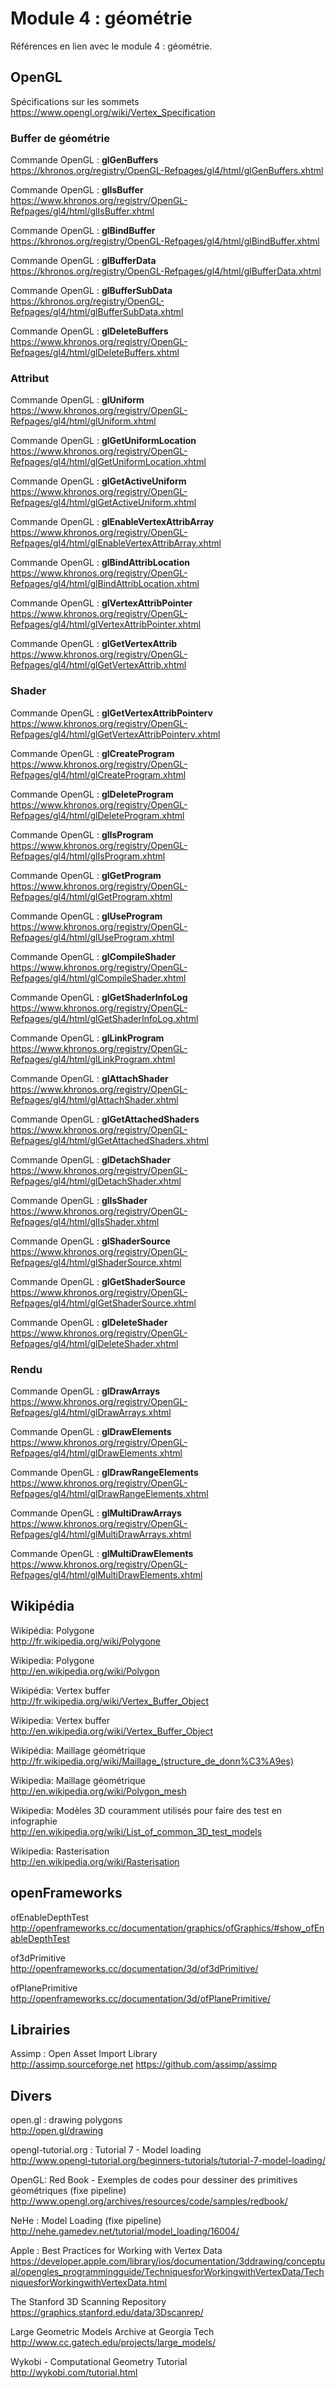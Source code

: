 # Module 4 : géométrie

Références en lien avec le module 4 : géométrie.

## OpenGL

Spécifications sur les sommets  
https://www.opengl.org/wiki/Vertex_Specification

### Buffer de géométrie

Commande OpenGL : **glGenBuffers**  
https://khronos.org/registry/OpenGL-Refpages/gl4/html/glGenBuffers.xhtml

Commande OpenGL : **glIsBuffer**  
https://www.khronos.org/registry/OpenGL-Refpages/gl4/html/glIsBuffer.xhtml

Commande OpenGL : **glBindBuffer**  
https://khronos.org/registry/OpenGL-Refpages/gl4/html/glBindBuffer.xhtml

Commande OpenGL : **glBufferData**  
https://khronos.org/registry/OpenGL-Refpages/gl4/html/glBufferData.xhtml

Commande OpenGL : **glBufferSubData**  
https://khronos.org/registry/OpenGL-Refpages/gl4/html/glBufferSubData.xhtml

Commande OpenGL : **glDeleteBuffers**  
https://www.khronos.org/registry/OpenGL-Refpages/gl4/html/glDeleteBuffers.xhtml

### Attribut

Commande OpenGL : **glUniform**  
https://www.khronos.org/registry/OpenGL-Refpages/gl4/html/glUniform.xhtml

Commande OpenGL : **glGetUniformLocation**  
https://www.khronos.org/registry/OpenGL-Refpages/gl4/html/glGetUniformLocation.xhtml

Commande OpenGL : **glGetActiveUniform**  
https://www.khronos.org/registry/OpenGL-Refpages/gl4/html/glGetActiveUniform.xhtml

Commande OpenGL : **glEnableVertexAttribArray**  
https://www.khronos.org/registry/OpenGL-Refpages/gl4/html/glEnableVertexAttribArray.xhtml

Commande OpenGL : **glBindAttribLocation**  
https://www.khronos.org/registry/OpenGL-Refpages/gl4/html/glBindAttribLocation.xhtml

Commande OpenGL : **glVertexAttribPointer**  
https://www.khronos.org/registry/OpenGL-Refpages/gl4/html/glVertexAttribPointer.xhtml

Commande OpenGL : **glGetVertexAttrib**  
https://www.khronos.org/registry/OpenGL-Refpages/gl4/html/glGetVertexAttrib.xhtml

### Shader

Commande OpenGL : **glGetVertexAttribPointerv**  
https://www.khronos.org/registry/OpenGL-Refpages/gl4/html/glGetVertexAttribPointerv.xhtml

Commande OpenGL : **glCreateProgram**  
https://www.khronos.org/registry/OpenGL-Refpages/gl4/html/glCreateProgram.xhtml

Commande OpenGL : **glDeleteProgram**  
https://www.khronos.org/registry/OpenGL-Refpages/gl4/html/glDeleteProgram.xhtml

Commande OpenGL : **glIsProgram**  
https://www.khronos.org/registry/OpenGL-Refpages/gl4/html/glIsProgram.xhtml

Commande OpenGL : **glGetProgram**  
https://www.khronos.org/registry/OpenGL-Refpages/gl4/html/glGetProgram.xhtml

Commande OpenGL : **glUseProgram**  
https://www.khronos.org/registry/OpenGL-Refpages/gl4/html/glUseProgram.xhtml

Commande OpenGL : **glCompileShader**  
https://www.khronos.org/registry/OpenGL-Refpages/gl4/html/glCompileShader.xhtml

Commande OpenGL : **glGetShaderInfoLog**  
https://www.khronos.org/registry/OpenGL-Refpages/gl4/html/glGetShaderInfoLog.xhtml

Commande OpenGL : **glLinkProgram**  
https://www.khronos.org/registry/OpenGL-Refpages/gl4/html/glLinkProgram.xhtml

Commande OpenGL : **glAttachShader**  
https://www.khronos.org/registry/OpenGL-Refpages/gl4/html/glAttachShader.xhtml

Commande OpenGL : **glGetAttachedShaders**  
https://www.khronos.org/registry/OpenGL-Refpages/gl4/html/glGetAttachedShaders.xhtml

Commande OpenGL : **glDetachShader**  
https://www.khronos.org/registry/OpenGL-Refpages/gl4/html/glDetachShader.xhtml

Commande OpenGL : **glIsShader**  
https://www.khronos.org/registry/OpenGL-Refpages/gl4/html/glIsShader.xhtml

Commande OpenGL : **glShaderSource**  
https://www.khronos.org/registry/OpenGL-Refpages/gl4/html/glShaderSource.xhtml

Commande OpenGL : **glGetShaderSource**  
https://www.khronos.org/registry/OpenGL-Refpages/gl4/html/glGetShaderSource.xhtml

Commande OpenGL : **glDeleteShader**  
https://www.khronos.org/registry/OpenGL-Refpages/gl4/html/glDeleteShader.xhtml

### Rendu

Commande OpenGL : **glDrawArrays**  
https://www.khronos.org/registry/OpenGL-Refpages/gl4/html/glDrawArrays.xhtml

Commande OpenGL : **glDrawElements**  
https://www.khronos.org/registry/OpenGL-Refpages/gl4/html/glDrawElements.xhtml

Commande OpenGL : **glDrawRangeElements**  
https://www.khronos.org/registry/OpenGL-Refpages/gl4/html/glDrawRangeElements.xhtml

Commande OpenGL : **glMultiDrawArrays**  
https://www.khronos.org/registry/OpenGL-Refpages/gl4/html/glMultiDrawArrays.xhtml

Commande OpenGL : **glMultiDrawElements**  
https://www.khronos.org/registry/OpenGL-Refpages/gl4/html/glMultiDrawElements.xhtml

## Wikipédia

Wikipédia: Polygone  
http://fr.wikipedia.org/wiki/Polygone

Wikipedia: Polygone  
http://en.wikipedia.org/wiki/Polygon

Wikipédia: Vertex buffer  
http://fr.wikipedia.org/wiki/Vertex_Buffer_Object

Wikipedia: Vertex buffer  
http://en.wikipedia.org/wiki/Vertex_Buffer_Object

Wikipédia: Maillage géométrique  
http://fr.wikipedia.org/wiki/Maillage_(structure_de_donn%C3%A9es)

Wikipedia: Maillage géométrique  
http://en.wikipedia.org/wiki/Polygon_mesh

Wikipedia: Modèles 3D couramment utilisés pour faire des test en infographie  
http://en.wikipedia.org/wiki/List_of_common_3D_test_models

Wikipedia: Rasterisation  
http://en.wikipedia.org/wiki/Rasterisation

## openFrameworks

ofEnableDepthTest  
http://openframeworks.cc/documentation/graphics/ofGraphics/#show_ofEnableDepthTest

of3dPrimitive  
http://openframeworks.cc/documentation/3d/of3dPrimitive/

ofPlanePrimitive  
http://openframeworks.cc/documentation/3d/ofPlanePrimitive/

## Librairies

Assimp : Open Asset Import Library  
http://assimp.sourceforge.net
https://github.com/assimp/assimp

## Divers

open.gl : drawing polygons  
http://open.gl/drawing

opengl-tutorial.org : Tutorial 7 - Model loading  
http://www.opengl-tutorial.org/beginners-tutorials/tutorial-7-model-loading/

OpenGL: Red Book - Exemples de codes pour dessiner des primitives géométriques (fixe pipeline)  
http://www.opengl.org/archives/resources/code/samples/redbook/

NeHe : Model Loading (fixe pipeline)  
http://nehe.gamedev.net/tutorial/model_loading/16004/

Apple : Best Practices for Working with Vertex Data  
https://developer.apple.com/library/ios/documentation/3ddrawing/conceptual/opengles_programmingguide/TechniquesforWorkingwithVertexData/TechniquesforWorkingwithVertexData.html

The Stanford 3D Scanning Repository  
https://graphics.stanford.edu/data/3Dscanrep/

Large Geometric Models Archive at Georgia Tech  
http://www.cc.gatech.edu/projects/large_models/

Wykobi - Computational Geometry Tutorial  
http://wykobi.com/tutorial.html
